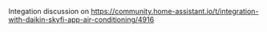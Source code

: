 Integation discussion on https://community.home-assistant.io/t/integration-with-daikin-skyfi-app-air-conditioning/4916
